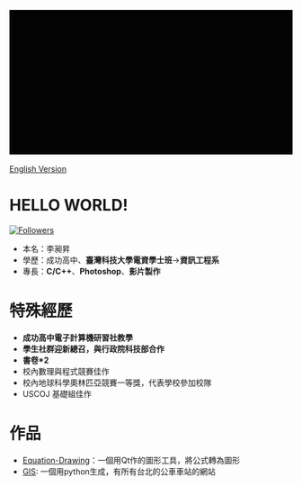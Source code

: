 ![image](https://github.com/johnson1205/johnson1205/blob/99170bb46c0f5c29a2e6c416a077ca644a82c0f9/%E5%B7%A5%E4%BD%9C%E5%8D%80%E5%9F%9F%201_1.gif)

[English Version](https://github.com/johnson1205/johnson1205/blob/main/README_ENG.md)
# HELLO WORLD!
[![Followers](https://img.shields.io/github/followers/johnson1205?style=flat-square)](https://github.com/johnson1205)

- 本名：李昶昇
- 學歷：成功高中、**臺灣科技大學電資學士班**->**資訊工程系**
- 專長：**C/C++**、**Photoshop**、**影片製作**

# 特殊經歷
- **成功高中電子計算機研習社教學**
- **學生社群迎新總召，與行政院科技部合作**
- **書卷*2**
- 校內數理與程式競賽佳作
- 校內地球科學奧林匹亞競賽一等獎，代表學校參加校隊
- USCOJ 基礎組佳作

# 作品
- [Equation-Drawing](https://github.com/johnson1205/Equation-Drawing)：一個用Qt作的圖形工具，將公式轉為圖形
- [GIS](https://github.com/johnson1205/GIS): 一個用python生成，有所有台北的公車車站的網站
